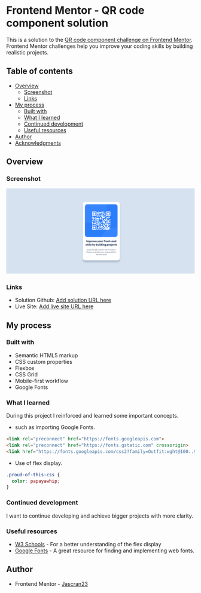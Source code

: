 # Frontend Mentor - QR code component solution

This is a solution to the [QR code component challenge on Frontend Mentor](https://www.frontendmentor.io/challenges/qr-code-component-iux_sIO_H). Frontend Mentor challenges help you improve your coding skills by building realistic projects. 

## Table of contents

- [Overview](#overview)
  - [Screenshot](#screenshot)
  - [Links](#links)
- [My process](#my-process)
  - [Built with](#built-with)
  - [What I learned](#what-i-learned)
  - [Continued development](#continued-development)
  - [Useful resources](#useful-resources)
- [Author](#author)
- [Acknowledgments](#acknowledgments)


## Overview

### Screenshot

![](./images/screenshot.png)

### Links

- Solution Github: [Add solution URL here](https://github.com/Jascran23/Front-Mentor-Initial)
- Live Site: [Add live site URL here](https://jascran23.github.io/Front-Mentor-Initial/)

## My process

### Built with

- Semantic HTML5 markup
- CSS custom properties
- Flexbox
- CSS Grid
- Mobile-first workflow
- Google Fonts


### What I learned

During this project I reinforced and learned some important concepts.
- such as importing Google Fonts.

```html
<link rel="preconnect" href="https://fonts.googleapis.com">
<link rel="preconnect" href="https://fonts.gstatic.com" crossorigin>
<link href="https://fonts.googleapis.com/css2?family=Outfit:wght@100..900&display=swap" rel="stylesheet">
```
- Use of flex display.
```css
.proud-of-this-css {
  color: papayawhip;
}
```

### Continued development

I want to continue developing and achieve bigger projects with more clarity.


### Useful resources

- [W3 Schools](https://www.w3schools.com/) - For a better understanding of the flex display
- [Google Fonts](https://fonts.google.com/) -  A great resource for finding and implementing web fonts.

## Author

- Frontend Mentor - [Jascran23](https://www.frontendmentor.io/profile/Jascran23)